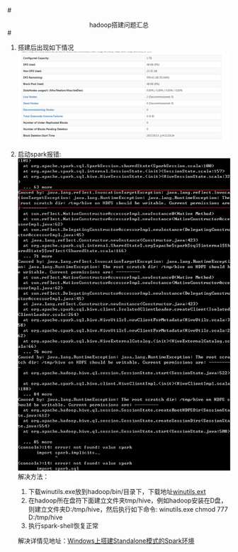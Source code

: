 #<center>hadoop搭建问题汇总</center>#
1. 搭建后出现如下情况
![](./pics/168.png)

2. 启动spark报错:
![](./pics/169.png)
解决方法：
	1. 下载winutils.exe放到hadoop/bin/目录下，下载地址[winutils.ext](https://raw.githubusercontent.com/steveloughran/winutils/master/hadoop-2.7.1/bin/winutils.exe)
	2. 在hadoop所在盘符下面建立文件夹tmp/hive，例如hadoop安装在D盘，则建立文件夹D:/tmp/hive，然后执行如下命令:
	winutils.exe chmod 777 D:/tmp/hive
    3. 执行spark-shell恢复正常
	
    解决详情见地址：[Windows上搭建Standalone模式的Spark环境](https://yq.aliyun.com/articles/96424?t=t1)